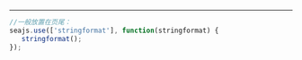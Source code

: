 ---

````js
//一般放置在页尾：
seajs.use(['stringformat'], function(stringformat) {
   stringformat();
});
````
